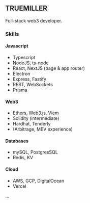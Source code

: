 <h2>TRUEMILLER</h2> 
Full-stack web3 developer.

<h3>
  Skills
</h3>

#### Javascript
- Typescript
- NodeJS, ts-node
- React, NextJS (page & app router)
- Electron
- Express, Fastify
- REST, WebSockets
- Prisma

#### Web3
- Ethers, Web3.js, Viem
- Solidity (intermediate)
- Hardhat, Tenderly
- (Arbitrage, MEV experience)

#### Databases
- mySQL, PostgresSQL
- Redis, KV

#### Cloud
- AWS, GCP, DigitalOcean
- Vercel

...






<!--
**truemiller/truemiller** is a ✨ _special_ ✨ repository because its `README.md` (this file) appears on your GitHub profile.

Here are some ideas to get you started:

- 🔭 I’m currently working on ...
- 🌱 I’m currently learning ...
- 👯 I’m looking to collaborate on ...
- 🤔 I’m looking for help with ...
- 💬 Ask me about ...
- 📫 How to reach me: ...
- 😄 Pronouns: ...
- ⚡ Fun fact: ...
-->
